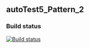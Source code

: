 ## autoTest5_Pattern_2
### Build status  
[![Build status](https://ci.appveyor.com/api/projects/status/7u1ttcmmalmnt7hm?svg=true)](https://ci.appveyor.com/project/blackartqa/autotest5-pattern-2)

